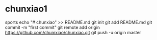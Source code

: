 # chunxiao1
sports
echo "# chunxiao" >> README.md
git init
git add README.md
git commit -m "first commit"
git remote add origin https://github.com/chumxiao/chunxiao.git
git push -u origin master
